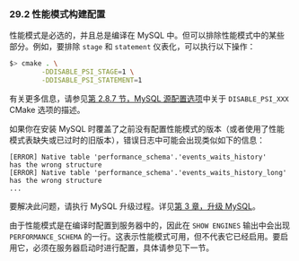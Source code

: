 ### 29.2 性能模式构建配置

性能模式是必选的，并且总是编译在 MySQL 中。但可以排除性能模式中的某些部分。例如，要排除 `stage` 和 `statement` 仪表化，可以执行以下操作：

```bash
$> cmake . \
        -DDISABLE_PSI_STAGE=1 \
        -DDISABLE_PSI_STATEMENT=1
```

有关更多信息，请参见[第 2.8.7 节，MySQL 源配置选项](#mysql-source-configuration-options)中关于 `DISABLE_PSI_XXX` CMake 选项的描述。

如果你在安装 MySQL 时覆盖了之前没有配置性能模式的版本（或者使用了性能模式表缺失或已过时的旧版本），错误日志中可能会出现类似如下的信息：

```text
[ERROR] Native table 'performance_schema'.'events_waits_history'
has the wrong structure
[ERROR] Native table 'performance_schema'.'events_waits_history_long'
has the wrong structure
...
```

要解决此问题，请执行 MySQL 升级过程。详见[第 3 章，升级 MySQL](#upgrading-mysql)。

由于性能模式是在编译时配置到服务器中的，因此在 `SHOW ENGINES` 输出中会出现 `PERFORMANCE_SCHEMA` 的一行。这表示性能模式可用，但不代表它已经启用。要启用它，必须在服务器启动时进行配置，具体请参见下一节。